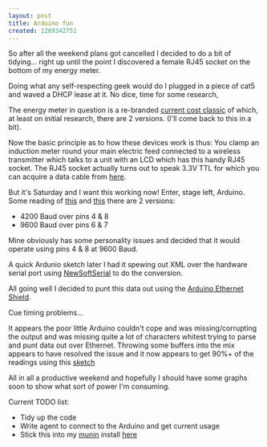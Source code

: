 ```yaml
--- 
layout: post
title: Arduino fun
created: 1289342751
---
```

So after all the weekend plans got cancelled I decided to do a bit of tidying... right up until the point I discovered a female RJ45 socket on the bottom of my energy meter.

Doing what any self-respecting geek would do I plugged in a piece of cat5 and waved a DHCP lease at it. No dice, time for some research,

The energy meter in question is a re-branded [current cost classic](http://www.currentcost.com/product-theclassic.html) of which, at least on initial research, there are 2 versions. (I'll come back to this in a bit).

Now the basic principle as to how these devices work is thus: You clamp an induction meter round your main electric feed connected to a wireless transmitter which talks to a unit with an LCD which has this handy RJ45 socket. The RJ45 socket actually turns out to speak 3.3V TTL for which you can acquire a data cable from [here](http://stores.ebay.co.uk/Current-Cost-Ltd).

But it's Saturday and I want this working now! Enter, stage left, Arduino. Some reading of  [this](http://e.inste.in/2008/06/16/interfacing-the-currentcost-meter-to-an-arduino/) and [this](http://mungbean.org/blog/?p=477) there are 2 versions:
<ul>
<li>4200 Baud over pins 4 &amp; 8</li>
<li>9600 Baud over pins 6 &amp; 7</li>
</ul>

Mine obviously has some personality issues and decided that it would operate using pins 4 &amp; 8 at 9600 Baud.

A quick Ardunio sketch later I had it spewing out XML over the hardware serial port using [NewSoftSerial](http://arduiniana.org/libraries/newsoftserial/) to do the conversion. 

All going well I decided to punt this data out using the [Arduino Ethernet Shield](http://www.arduino.cc/en/Main/ArduinoEthernetShield).

Cue timing problems...

It appears the poor little Arduino couldn't cope and was missing/corrupting the output and was missing quite a lot of characters whitest trying to parse and punt data out over Ethernet. Throwing some buffers into the mix appears to have resolved the issue and it now appears to get 90%+ of the readings using this [sketch](https://gist.github.com/667488)

All in all a productive weekend and hopefully I should have some graphs soon to show what sort of power I'm consuming.

Current TODO list:
* Tidy up the code
* Write agent to connect to the Arduino and get current usage
* Stick this into my [munin](http://munin-monitoring.org/) install [here](https://secure.sheepy.org/munin)
